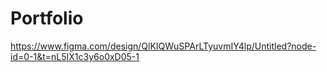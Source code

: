 # Portfolio
https://www.figma.com/design/QlKIQWuSPArLTyuvmIY4lp/Untitled?node-id=0-1&t=nL5IX1c3y6o0xD05-1
